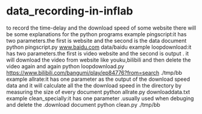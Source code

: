 # data_recording-in-inflab
to record the time-delay and the download speed of some website
there will be some explanations for the python programs
example pingscript:it has two parameters.the first is website and the second is the data document
        python pingscript.py www.baidu.com data/baidu
example loopdownload:it has two parameters.the first is video website and the second is output . it will download the video from website 
                     like youku,bilibili and then delete the video again and again
        python loopdownload.py https://www.bilibili.com/bangumi/play/ep84776?from=search ./tmp/bb
example allrate:it has one parameter as the output of the download speed data and it will calculate all the the download speed 
                in the directory by measuring the size of every document
        python allrate.py downloaddata.txt
example clean_specially:it has one parameter .usually used when debuging and delete the .download document
        python clean.py ./tmp/bb
